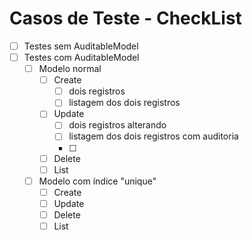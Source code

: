 # Casos de Teste - CheckList

- [ ] Testes sem AuditableModel
- [ ] Testes com AuditableModel
  - [ ] Modelo normal
    - [ ] Create
      - [ ] dois registros
      - [ ] listagem dos dois registros
    - [ ] Update
      - [ ] dois registros alterando
      - [ ] listagem dos dois registros com auditoria
      - [ ]
    - [ ] Delete
    - [ ] List
  - [ ] Modelo com índice "unique"
      - [ ] Create
      - [ ] Update
      - [ ] Delete
      - [ ] List